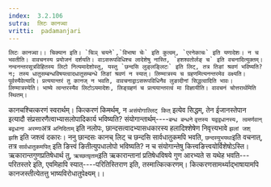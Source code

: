 ```yaml
---
index:  3.2.106
sutra:  लिटः कानज्वा
vritti:  padamanjari
---
```


	लिटः कानज्वा।। चिक्यान इति। `चिञ् चयने`,`विभाषा चेः` इति कुत्वम्, `एरनेकाचः` इति यणादेशः। न च भवतीति। वावचनस्य प्रयोजनं दर्शयति। वाऽसरूपविधिश्च लादेशेषु नास्ति, `हशश्वतोर्लङ् च` इति वचनादित्युक्तम्। नन्वनन्तरसूत्रविहितस्य लिटो नित्यमादेशोस्तु, यस्तु `छन्दसि लुङ्लङ्लिटः` इति लिट्, तत्र तिङां श्रवणं भविष्यति? न; तस्य धातुसम्बन्धविषयत्वादधातुसम्बन्धे तिङां श्रवणं न स्यात्। लिण्मात्रस्य च ग्रहणमित्यनन्तरमेव वक्ष्यति।
	पूर्वस्यैवेत्यादि। प्रत्ययान्तरं तु कानज् न भवति, वावचनाद्वाऽसरूपविधिनैव लुङादीनां सिद्धत्वादिति भावः। लिण्मात्रस्येति। भाष्ये त्वन्तरस्यैव लिटोऽयमादेशः, लिङ्ग्रहणं च प्रत्ययान्तरत्वं मा विज्ञायीति। वावचनं चोत्तरार्थमिति स्थितम्।
कानचश्चित्करणं स्वरार्थम्। कित्करणं किमर्थम्, न `असंयोगाल्लिट् कित्` इत्येव सिद्धम्, तेन ईजानस्तेपान इत्यादौ संप्रसारणैत्वाभ्यासलोपादिकार्य भविष्यति? संयोगान्तार्थम्----`बन्ध बन्धने` `वृत्तस्य यद्वद्वधानस्य, त्वमर्णवान् बद्वधाना अरम्णा`अत्र `अनिदिताम्` इति नलोपः, छान्दसत्वादभ्यासधकारस्य हलादिश्शेषेण निवृत्त्यभावे `झलां जश् झशि` इति जश्त्वं दकारः। ननु छान्दसः कानच् लिट् च छन्दसि सार्वधातुकमपि भवति, `छन्दस्युभयथा`इति वचनात्, तत्र `सार्वधातुकमपित्` इति ङित्त्वं ङितीत्युपधालोपो भविष्यति? न च संयोगान्तेषु कित्त्वङित्त्वयोर्विशेषोऽस्ति। ऋकारान्तगुणप्रतिषेधार्थ तु, `ऋच्छत्यृ़ताम्`इति ऋकारान्तानां प्रतिषेधविषये गुण आरभ्यते स यथेह भवति---परितस्तरे इति, एवमिहापि स्यात्----परितिस्तिराण इति, तस्मात्कित्करणम्। कित्करणसामर्थ्याद्भाषायामपि कानजस्तीत्येतत्तु भाष्यविरोधातुपेक्ष्यम्।।
